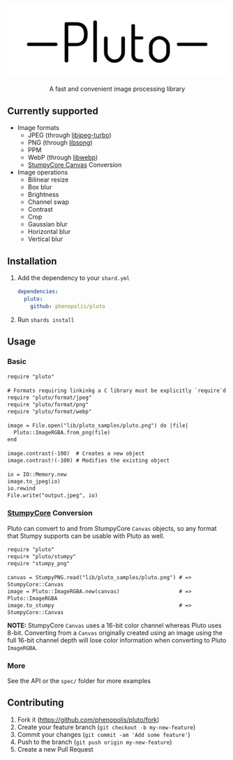 <p align="center">
  <picture>
    <source
      media="(prefers-color-scheme: dark)"
      srcset="https://raw.githubusercontent.com/phenopolis/pluto-logo/main/logo-white.png"
    />
    <img
      alt="logo"
      src="https://raw.githubusercontent.com/phenopolis/pluto-logo/main/logo-black.png"
      width="720px"
    />
  </picture>
</p>

<p align="center">A fast and convenient image processing library</p>

## Currently supported

- Image formats
  - JPEG (through [libjpeg-turbo](https://github.com/libjpeg-turbo/libjpeg-turbo))
  - PNG (through [libspng](https://libspng.org/))
  - PPM
  - WebP (through [libwebp](https://developers.google.com/speed/webp))
  - [StumpyCore Canvas](https://github.com/stumpycr/stumpy_core) Conversion
- Image operations
  - Bilinear resize
  - Box blur
  - Brightness
  - Channel swap
  - Contrast
  - Crop
  - Gaussian blur
  - Horizontal blur
  - Vertical blur

## Installation

1. Add the dependency to your `shard.yml`

   ```yaml
   dependencies:
     pluto:
       github: phenopolis/pluto
   ```

2. Run `shards install`

## Usage

### Basic

```crystal
require "pluto"

# Formats requiring linkinkg a C library must be explicitly `require`d
require "pluto/format/jpeg"
require "pluto/format/png"
require "pluto/format/webp"

image = File.open("lib/pluto_samples/pluto.png") do |file|
  Pluto::ImageRGBA.from_png(file)
end

image.contrast(-100)  # Creates a new object
image.contrast!(-100) # Modifies the existing object

io = IO::Memory.new
image.to_jpeg(io)
io.rewind
File.write("output.jpeg", io)
```

### [StumpyCore](https://github.com/stumpycr/stumpy_core) Conversion

Pluto can convert to and from StumpyCore `Canvas` objects, so any format that Stumpy supports
can be usable with Pluto as well.

```crystal
require "pluto"
require "pluto/stumpy"
require "stumpy_png"

canvas = StumpyPNG.read("lib/pluto_samples/pluto.png") # => StumpyCore::Canvas
image = Pluto::ImageRGBA.new(canvas)                   # => Pluto::ImageRGBA
image.to_stumpy                                        # => StumpyCore::Canvas
```

**NOTE:** StumpyCore `Canvas` uses a 16-bit color channel whereas Pluto uses 8-bit. Converting from
a `Canvas` originally created using an image using the full 16-bit channel depth will lose color information
when converting to Pluto `ImageRGBA`.

### More

See the API or the `spec/` folder for more examples

## Contributing

1. Fork it (<https://github.com/phenopolis/pluto/fork>)
2. Create your feature branch (`git checkout -b my-new-feature`)
3. Commit your changes (`git commit -am 'Add some feature'`)
4. Push to the branch (`git push origin my-new-feature`)
5. Create a new Pull Request
